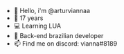 - 👋 Hello, i'm @arturviannaa
- 🔰 17 years
- 💻 Learning LUA
- 🔧 Back-end brazilian developer
- 📫 Find me on discord: vianna#8189
